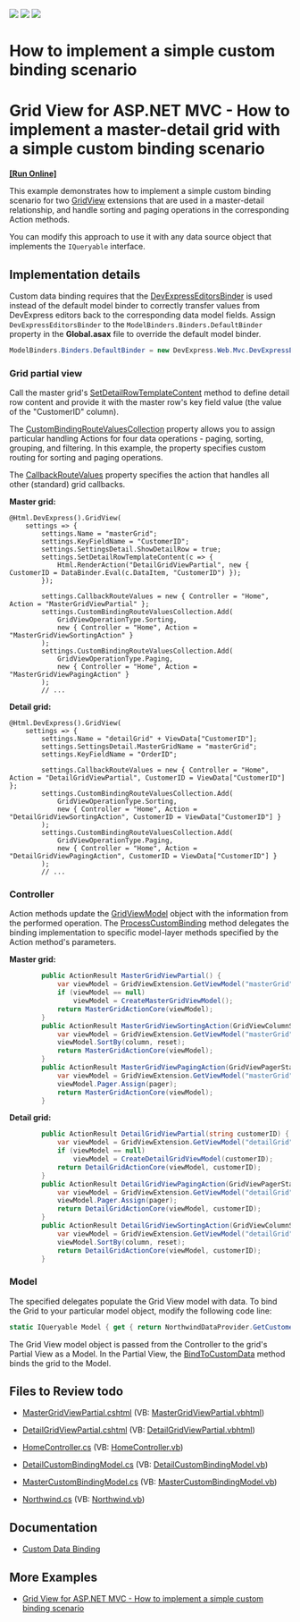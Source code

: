<!-- default badges list -->
![](https://img.shields.io/endpoint?url=https://codecentral.devexpress.com/api/v1/VersionRange/128551320/19.2.6%2B)
[![](https://img.shields.io/badge/Open_in_DevExpress_Support_Center-FF7200?style=flat-square&logo=DevExpress&logoColor=white)](https://supportcenter.devexpress.com/ticket/details/E4398)
[![](https://img.shields.io/badge/📖_How_to_use_DevExpress_Examples-e9f6fc?style=flat-square)](https://docs.devexpress.com/GeneralInformation/403183)
<!-- default badges end -->

#  How to implement a simple custom binding scenario
# Grid View for ASP.NET MVC - How to implement a master-detail grid with a simple custom binding scenario
<!-- run online -->
**[[Run Online]](https://codecentral.devexpress.com/e4398/)**
<!-- run online end -->

This example demonstrates how to implement a simple custom binding scenario for two [GridView](https://docs.devexpress.com/AspNetMvc/8966/components/grid-view) extensions that are used in a master-detail relationship, and handle sorting and paging operations in the corresponding Action methods.

You can modify this approach to use it with any data source object that implements the `IQueryable` interface.

## Implementation details

Custom data binding requires that the [DevExpressEditorsBinder](https://docs.devexpress.com/AspNetMvc/DevExpress.Web.Mvc.DevExpressEditorsBinder) is used instead of the default model binder to correctly transfer values from DevExpress editors back to the corresponding data model fields. 
Assign `DevExpressEditorsBinder`  to the `ModelBinders.Binders.DefaultBinder` property in the **Global.asax** file to override the default model binder.

```csharp
ModelBinders.Binders.DefaultBinder = new DevExpress.Web.Mvc.DevExpressEditorsBinder();
```

### Grid partial view

Call the master grid's [SetDetailRowTemplateContent](https://docs.devexpress.com/AspNetMvc/DevExpress.Web.Mvc.GridViewSettings.SetDetailRowTemplateContent.overloads) method to define detail row content and provide it with the master row's key field value (the value of the "CustomerID" column).

The [CustomBindingRouteValuesCollection](https://docs.devexpress.com/AspNetMvc/DevExpress.Web.Mvc.GridViewSettings.CustomBindingRouteValuesCollection) property allows you to assign particular handling Actions for four data operations - paging, sorting, grouping, and filtering. In this example, the property specifies custom routing for sorting and paging operations.

The [CallbackRouteValues](https://docs.devexpress.com/AspNetMvc/DevExpress.Web.Mvc.GridSettingsBase.CallbackRouteValues) property specifies the action that handles all other (standard) grid callbacks.

**Master grid:**
```razor
@Html.DevExpress().GridView(
    settings => {
        settings.Name = "masterGrid";
        settings.KeyFieldName = "CustomerID";
        settings.SettingsDetail.ShowDetailRow = true;
        settings.SetDetailRowTemplateContent(c => {
            Html.RenderAction("DetailGridViewPartial", new { CustomerID = DataBinder.Eval(c.DataItem, "CustomerID") });
        });

        settings.CallbackRouteValues = new { Controller = "Home", Action = "MasterGridViewPartial" };
        settings.CustomBindingRouteValuesCollection.Add(
            GridViewOperationType.Sorting,
            new { Controller = "Home", Action = "MasterGridViewSortingAction" }
        );
        settings.CustomBindingRouteValuesCollection.Add(
            GridViewOperationType.Paging,
            new { Controller = "Home", Action = "MasterGridViewPagingAction" }
        );
        // ...
```

**Detail grid:**
```razor
@Html.DevExpress().GridView(
    settings => {
        settings.Name = "detailGrid" + ViewData["CustomerID"];
        settings.SettingsDetail.MasterGridName = "masterGrid";
        settings.KeyFieldName = "OrderID";

        settings.CallbackRouteValues = new { Controller = "Home", Action = "DetailGridViewPartial", CustomerID = ViewData["CustomerID"] };
        settings.CustomBindingRouteValuesCollection.Add(
            GridViewOperationType.Sorting,
            new { Controller = "Home", Action = "DetailGridViewSortingAction", CustomerID = ViewData["CustomerID"] }
        );
        settings.CustomBindingRouteValuesCollection.Add(
            GridViewOperationType.Paging,
            new { Controller = "Home", Action = "DetailGridViewPagingAction", CustomerID = ViewData["CustomerID"] }
        );
        // ...
```

### Controller

Action methods update the [GridViewModel](https://docs.devexpress.com/AspNetMvc/DevExpress.Web.Mvc.GridViewModel) object with the information from the performed operation. The [ProcessCustomBinding](https://docs.devexpress.com/AspNetMvc/DevExpress.Web.Mvc.GridViewModel.ProcessCustomBinding.overloads) method delegates the binding implementation to specific model-layer methods specified by the Action method's parameters.

**Master grid:**
```csharp
        public ActionResult MasterGridViewPartial() {
            var viewModel = GridViewExtension.GetViewModel("masterGrid");
            if (viewModel == null)
                viewModel = CreateMasterGridViewModel();
            return MasterGridActionCore(viewModel);
        }
        public ActionResult MasterGridViewSortingAction(GridViewColumnState column, bool reset) {
            var viewModel = GridViewExtension.GetViewModel("masterGrid");
            viewModel.SortBy(column, reset);
            return MasterGridActionCore(viewModel);
        }
        public ActionResult MasterGridViewPagingAction(GridViewPagerState pager) {
            var viewModel = GridViewExtension.GetViewModel("masterGrid");
            viewModel.Pager.Assign(pager);
            return MasterGridActionCore(viewModel);
        }
```

**Detail grid:**
```csharp
        public ActionResult DetailGridViewPartial(string customerID) {
            var viewModel = GridViewExtension.GetViewModel("detailGrid" + customerID);
            if (viewModel == null)
                viewModel = CreateDetailGridViewModel(customerID);
            return DetailGridActionCore(viewModel, customerID);
        }
        public ActionResult DetailGridViewPagingAction(GridViewPagerState pager, string customerID) {
            var viewModel = GridViewExtension.GetViewModel("detailGrid" + customerID);
            viewModel.Pager.Assign(pager);
            return DetailGridActionCore(viewModel, customerID);
        }
        public ActionResult DetailGridViewSortingAction(GridViewColumnState column, bool reset, string customerID) {
            var viewModel = GridViewExtension.GetViewModel("detailGrid" + customerID);
            viewModel.SortBy(column, reset);
            return DetailGridActionCore(viewModel, customerID);
        }
```

### Model

The specified delegates populate the Grid View model with data. To bind the Grid to your particular model object, modify the following code line:

```cs
static IQueryable Model { get { return NorthwindDataProvider.GetCustomers(); } }
```

The Grid View model object is passed from the Controller to the grid's Partial View as a Model. In the Partial View, the [BindToCustomData](https://docs.devexpress.com/AspNetMvc/DevExpress.Web.Mvc.GridViewExtension.BindToCustomData(DevExpress.Web.Mvc.GridViewModel)) method binds the grid to the Model.

## Files to Review todo

* [MasterGridViewPartial.cshtml](./CS/Example/Views/Home/MasterGridViewPartial.cshtml) (VB: [MasterGridViewPartial.vbhtml](./VB/Example/Views/Home/MasterGridViewPartial.vbhtml))
* [DetailGridViewPartial.cshtml](./CS/Example/Views/Home/DetailGridViewPartial.cshtml) (VB: [DetailGridViewPartial.vbhtml](./VB/Example/Views/Home/DetailGridViewPartial.vbhtml))
* [HomeController.cs](./CS/Example/Controllers/HomeController.cs) (VB: [HomeController.vb](./VB/Example/Controllers/HomeController.vb))

* [DetailCustomBindingModel.cs](./CS/Example/Models/DetailCustomBindingModel.cs) (VB: [DetailCustomBindingModel.vb](./VB/Example/Models/DetailCustomBindingModel.vb))
* [MasterCustomBindingModel.cs](./CS/Example/Models/MasterCustomBindingModel.cs) (VB: [MasterCustomBindingModel.vb](./VB/Example/Models/MasterCustomBindingModel.vb))
* [Northwind.cs](./CS/Example/Models/Northwind.cs) (VB: [Northwind.vb](./VB/Example/Models/Northwind.vb))



## Documentation

* [Custom Data Binding](https://docs.devexpress.com/AspNetMvc/14321/components/grid-view/binding-to-data/custom-data-binding)

## More Examples

* [Grid View for ASP.NET MVC - How to implement a simple custom binding scenario](https://github.com/DevExpress-Examples/asp-net-mvc-grid-custom-binding-with-sorting-paging)
